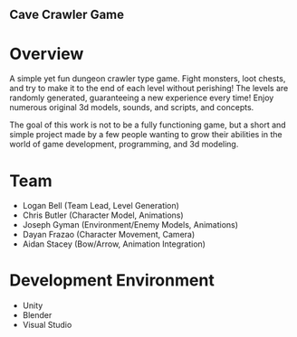 ## Cave Crawler Game
# Overview
A simple yet fun dungeon crawler type game. Fight monsters, loot chests, and try to make it to the end of each level without perishing! The levels are 
randomly generated, guaranteeing a new experience every time! Enjoy numerous original 3d models, sounds, and scripts, and concepts.

The goal of this work is not to be a fully functioning game, but a short and simple project made by a few people wanting to grow their abilities in 
the world of game development, programming, and 3d modeling.

# Team
* Logan Bell (Team Lead, Level Generation)
* Chris Butler (Character Model, Animations)
* Joseph Gyman (Environment/Enemy Models, Animations)
* Dayan Frazao (Character Movement, Camera)
* Aidan Stacey (Bow/Arrow, Animation Integration)

# Development Environment
* Unity
* Blender
* Visual Studio
